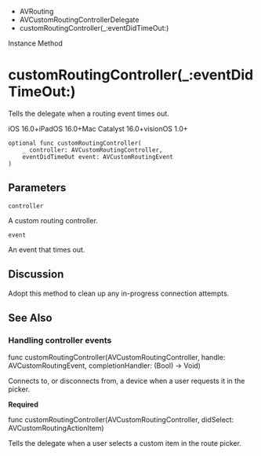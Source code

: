 

- AVRouting
- AVCustomRoutingControllerDelegate
-  customRoutingController(\_:eventDidTimeOut:) 

Instance Method

# customRoutingController(\_:eventDidTimeOut:)

Tells the delegate when a routing event times out.

iOS 16.0+iPadOS 16.0+Mac Catalyst 16.0+visionOS 1.0+

``` source
optional func customRoutingController(
    _ controller: AVCustomRoutingController,
    eventDidTimeOut event: AVCustomRoutingEvent
)
```

## Parameters 

`controller`  

A custom routing controller.

`event`  

An event that times out.

## Discussion

Adopt this method to clean up any in-progress connection attempts.

## See Also

### Handling controller events

func customRoutingController(AVCustomRoutingController, handle: AVCustomRoutingEvent, completionHandler: (Bool) -> Void)

Connects to, or disconnects from, a device when a user requests it in the picker.

**Required**

func customRoutingController(AVCustomRoutingController, didSelect: AVCustomRoutingActionItem)

Tells the delegate when a user selects a custom item in the route picker.

